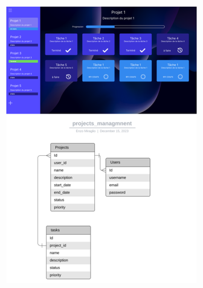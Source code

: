 ![screenshot](assets/Home_desktopView.png)
![databse](assets/projects_managmnent_schema_database.svg)
